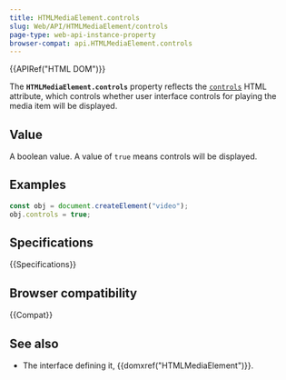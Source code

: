 ```yaml
---
title: HTMLMediaElement.controls
slug: Web/API/HTMLMediaElement/controls
page-type: web-api-instance-property
browser-compat: api.HTMLMediaElement.controls
---
```


{{APIRef("HTML DOM")}}

The **`HTMLMediaElement.controls`** property reflects the
[`controls`](/en-US/docs/Web/HTML/Element/video#controls) HTML attribute, which controls whether user
interface controls for playing the media item will be displayed.

## Value

A boolean value. A value of `true` means controls will be
displayed.

## Examples

```js
const obj = document.createElement("video");
obj.controls = true;
```

## Specifications

{{Specifications}}

## Browser compatibility

{{Compat}}

## See also

- The interface defining it, {{domxref("HTMLMediaElement")}}.
